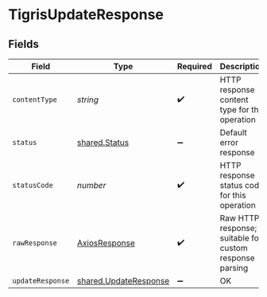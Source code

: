 # TigrisUpdateResponse


## Fields

| Field                                                                 | Type                                                                  | Required                                                              | Description                                                           |
| --------------------------------------------------------------------- | --------------------------------------------------------------------- | --------------------------------------------------------------------- | --------------------------------------------------------------------- |
| `contentType`                                                         | *string*                                                              | :heavy_check_mark:                                                    | HTTP response content type for this operation                         |
| `status`                                                              | [shared.Status](../../../sdk/models/shared/status.md)                 | :heavy_minus_sign:                                                    | Default error response                                                |
| `statusCode`                                                          | *number*                                                              | :heavy_check_mark:                                                    | HTTP response status code for this operation                          |
| `rawResponse`                                                         | [AxiosResponse](https://axios-http.com/docs/res_schema)               | :heavy_check_mark:                                                    | Raw HTTP response; suitable for custom response parsing               |
| `updateResponse`                                                      | [shared.UpdateResponse](../../../sdk/models/shared/updateresponse.md) | :heavy_minus_sign:                                                    | OK                                                                    |